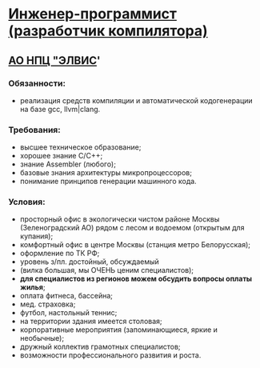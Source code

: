 # [Инженер-программист (разработчик компилятора)](https://hh.ru/vacancy/23955175)

## [АО НПЦ "ЭЛВИС](https://hh.ru/employer/206972)'

### Обязанности:

* реализация средств компиляции и автоматической кодогенерации на базе gcc, llvm|clang.

### Требования:

* высшее техническое образование;
* хорошее знание С/С++;
* знание Assembler (любого);
* базовые знания архитектуры микропроцессоров;
* понимание принципов генерации машинного кода.

### Условия:

* просторный офис в экологически чистом районе Москвы (Зеленоградский АО) рядом с лесом и водоемом (открытым для купания);
* комфортный офис в центре Москвы (станция метро Белорусская);
* оформление по ТК РФ;
* уровень з/пл. достойный, обсуждаемый
* (вилка большая, мы ОЧЕНЬ ценим специалистов);
* **для специалистов из регионов можем обсудить вопросы оплаты жилья**;
* оплата фитнеса, бассейна;
* мед. страховка;
* футбол, настольный теннис;
* на территории здания имеется столовая;
* корпоративные мероприятия (запоминающиеся, яркие и необычные);
* дружный коллектив грамотных специалистов;
* возможности профессионального развития и роста.
